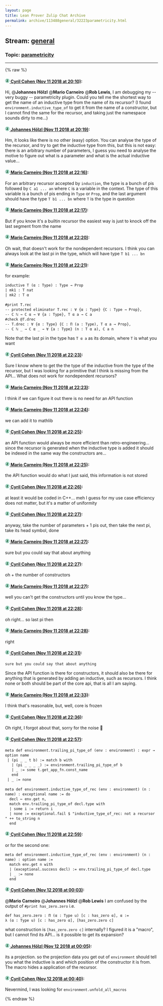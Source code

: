 ```yaml
---
layout: page
title: Lean Prover Zulip Chat Archive 
permalink: archive/113488general/32223parametricity.html
---
```


## Stream: [general](index.html)
### Topic: [parametricity](32223parametricity.html)

---


{% raw %}
#### [![Click to go to Zulip](../../assets/img/zulip2.png) Cyril Cohen (Nov 11 2018 at 20:10)](https://leanprover.zulipchat.com/#narrow/stream/113488-general/topic/parametricity/near/147487744):
Hi, @**Johannes Hölzl** @**Mario Carneiro** @**Rob Lewis**,
I am debugging my -- very buggy -- parametricity plugin. Could you tell me the shortest way to get the name of an inductive type from the name of its recursor? (I found `environment.inductive_type_of` to get it from the name of a constructor, but I cannot find the same for the recursor, and taking just the namespace sounds dirty to me...)

#### [![Click to go to Zulip](../../assets/img/zulip2.png) Johannes Hölzl (Nov 11 2018 at 20:19)](https://leanprover.zulipchat.com/#narrow/stream/113488-general/topic/parametricity/near/147488000):
Hm, it looks like there is no other (easy) option. You can analyse the type of the recursor, and try to get the inductive type from this, but this is not easy: there is an arbitrary number of parameters, I guess you need to analyse the motive to figure out what is a parameter and what is the actual inductive value...

#### [![Click to go to Zulip](../../assets/img/zulip2.png) Mario Carneiro (Nov 11 2018 at 22:16)](https://leanprover.zulipchat.com/#narrow/stream/113488-general/topic/parametricity/near/147491817):
For an arbitrary recursor accepted by `induction`, the type is a bunch of pis followed by `C a1 ... an` where `C` is a variable in the context. The type of this variable is a bunch of pis ending in `Type` or `Prop`, and the last argument should have the type `T b1 ... bn` where `T` is the type in question

#### [![Click to go to Zulip](../../assets/img/zulip2.png) Mario Carneiro (Nov 11 2018 at 22:17)](https://leanprover.zulipchat.com/#narrow/stream/113488-general/topic/parametricity/near/147491835):
But if you know it's a builtin recursor the easiest way is just to knock off the last segment from the name

#### [![Click to go to Zulip](../../assets/img/zulip2.png) Mario Carneiro (Nov 11 2018 at 22:20)](https://leanprover.zulipchat.com/#narrow/stream/113488-general/topic/parametricity/near/147491970):
Oh wait, that doesn't work for the nondependent recursors. I think you can always look at the last pi in the type, which will have type `T b1 ... bn`

#### [![Click to go to Zulip](../../assets/img/zulip2.png) Mario Carneiro (Nov 11 2018 at 22:21)](https://leanprover.zulipchat.com/#narrow/stream/113488-general/topic/parametricity/near/147492002):
for example:
```
inductive T (α : Type) : Type → Prop
| mk1 : T nat
| mk2 : T α

#print T.rec
-- protected eliminator T.rec : ∀ {α : Type} {C : Type → Prop},
-- C ℕ → C α → ∀ {a : Type}, T α a → C a
#check @T.drec
-- T.drec : ∀ {α : Type} {C : Π (a : Type), T α a → Prop},
-- C ℕ _ → C α _ → ∀ {a : Type} (n : T α a), C a n
```
Note that the last pi in the type has `T α a` as its domain, where `T` is what you want

#### [![Click to go to Zulip](../../assets/img/zulip2.png) Cyril Cohen (Nov 11 2018 at 22:23)](https://leanprover.zulipchat.com/#narrow/stream/113488-general/topic/parametricity/near/147492061):
Sure I know where to get the the type of the inductive from the type of the recursor, but I was looking for a primitive that I think is missing from the API... What does not work for nondependent recursors?

#### [![Click to go to Zulip](../../assets/img/zulip2.png) Mario Carneiro (Nov 11 2018 at 22:23)](https://leanprover.zulipchat.com/#narrow/stream/113488-general/topic/parametricity/near/147492067):
I think if we can figure it out there is no need for an API function

#### [![Click to go to Zulip](../../assets/img/zulip2.png) Mario Carneiro (Nov 11 2018 at 22:24)](https://leanprover.zulipchat.com/#narrow/stream/113488-general/topic/parametricity/near/147492068):
we can add it to mathlib

#### [![Click to go to Zulip](../../assets/img/zulip2.png) Cyril Cohen (Nov 11 2018 at 22:25)](https://leanprover.zulipchat.com/#narrow/stream/113488-general/topic/parametricity/near/147492136):
an API function would always be more efficient than retro-engineering... since the recursor is generated when the inductive type is added it should be indexed in the same way the constructors are...

#### [![Click to go to Zulip](../../assets/img/zulip2.png) Mario Carneiro (Nov 11 2018 at 22:25)](https://leanprover.zulipchat.com/#narrow/stream/113488-general/topic/parametricity/near/147492146):
the API function would do what I just said, this information is not stored

#### [![Click to go to Zulip](../../assets/img/zulip2.png) Cyril Cohen (Nov 11 2018 at 22:26)](https://leanprover.zulipchat.com/#narrow/stream/113488-general/topic/parametricity/near/147492191):
at least it would be coded in C++... meh I guess for my use case efficiency does not matter, but it's a matter of uniformity

#### [![Click to go to Zulip](../../assets/img/zulip2.png) Cyril Cohen (Nov 11 2018 at 22:27)](https://leanprover.zulipchat.com/#narrow/stream/113488-general/topic/parametricity/near/147492196):
anyway, take the number of parameters + 1 pis out, then take the next pi, take its head symbol, done

#### [![Click to go to Zulip](../../assets/img/zulip2.png) Mario Carneiro (Nov 11 2018 at 22:27)](https://leanprover.zulipchat.com/#narrow/stream/113488-general/topic/parametricity/near/147492199):
sure but you could say that about anything

#### [![Click to go to Zulip](../../assets/img/zulip2.png) Cyril Cohen (Nov 11 2018 at 22:27)](https://leanprover.zulipchat.com/#narrow/stream/113488-general/topic/parametricity/near/147492201):
oh + the number of constructors

#### [![Click to go to Zulip](../../assets/img/zulip2.png) Mario Carneiro (Nov 11 2018 at 22:27)](https://leanprover.zulipchat.com/#narrow/stream/113488-general/topic/parametricity/near/147492203):
well you can't get the constructors until you know the type...

#### [![Click to go to Zulip](../../assets/img/zulip2.png) Cyril Cohen (Nov 11 2018 at 22:28)](https://leanprover.zulipchat.com/#narrow/stream/113488-general/topic/parametricity/near/147492244):
oh right... so last pi then

#### [![Click to go to Zulip](../../assets/img/zulip2.png) Mario Carneiro (Nov 11 2018 at 22:28)](https://leanprover.zulipchat.com/#narrow/stream/113488-general/topic/parametricity/near/147492249):
right

#### [![Click to go to Zulip](../../assets/img/zulip2.png) Cyril Cohen (Nov 11 2018 at 22:31)](https://leanprover.zulipchat.com/#narrow/stream/113488-general/topic/parametricity/near/147492324):
```quote
sure but you could say that about anything
```
Since the API function is there for constructors, it should also be there for anything that is generated by adding an inductive, such as recursors. I think none or both should be part of the core api, that is all I am saying.

#### [![Click to go to Zulip](../../assets/img/zulip2.png) Mario Carneiro (Nov 11 2018 at 22:33)](https://leanprover.zulipchat.com/#narrow/stream/113488-general/topic/parametricity/near/147492390):
I think that's reasonable, but, well, core is frozen

#### [![Click to go to Zulip](../../assets/img/zulip2.png) Cyril Cohen (Nov 11 2018 at 22:36)](https://leanprover.zulipchat.com/#narrow/stream/113488-general/topic/parametricity/near/147492486):
Oh right, I forgot about that, sorry for the noise :thinking:

#### [![Click to go to Zulip](../../assets/img/zulip2.png) Cyril Cohen (Nov 11 2018 at 22:57)](https://leanprover.zulipchat.com/#narrow/stream/113488-general/topic/parametricity/near/147493073):
```lean
meta def environment.trailing_pi_type_of (env : environment) : expr → option name
 | (pi _ _ t b) := match b with
   | (pi _ _ _ _) := environment.trailing_pi_type_of b
   | _ := some t.get_app_fn.const_name
   end
 | _ := none

meta def environment.inductive_type_of_rec (env : environment) (n : name) : exceptional name := do
  decl ← env.get n,
  match env.trailing_pi_type_of decl.type with
  | some i := return i
  | none := exceptional.fail $ "inductive_type_of_rec: not a recursor " ++ to_string n
  end
```

#### [![Click to go to Zulip](../../assets/img/zulip2.png) Cyril Cohen (Nov 11 2018 at 22:59)](https://leanprover.zulipchat.com/#narrow/stream/113488-general/topic/parametricity/near/147493139):
or  for the second one:
```lean
meta def environment.inductive_type_of_rec (env : environment) (n : name) : option name :=
  match env.get n with
  | (exceptional.success decl) := env.trailing_pi_type_of decl.type
  | _ := none
  end
```

#### [![Click to go to Zulip](../../assets/img/zulip2.png) Cyril Cohen (Nov 12 2018 at 00:03)](https://leanprover.zulipchat.com/#narrow/stream/113488-general/topic/parametricity/near/147494991):
@**Mario Carneiro** @**Johannes Hölzl** @**Rob Lewis** I am confused by the output of `#print has_zero.zero` i.e. 
```lean
def has_zero.zero : Π (α : Type u) [c : has_zero α], α :=
λ (α : Type u) [c : has_zero α], [has_zero.zero c]
```
what construction is `[has_zero.zero c]` internally? I figured it is a "macro", but I cannot find its API... is it possible to get its expansion?

#### [![Click to go to Zulip](../../assets/img/zulip2.png) Johannes Hölzl (Nov 12 2018 at 00:05)](https://leanprover.zulipchat.com/#narrow/stream/113488-general/topic/parametricity/near/147495052):
its a projection. so the projection data you get out of `environment` should tell you what the inductive is and which position of the constructor it is from. The macro hides a application of the recursor.

#### [![Click to go to Zulip](../../assets/img/zulip2.png) Cyril Cohen (Nov 12 2018 at 00:40)](https://leanprover.zulipchat.com/#narrow/stream/113488-general/topic/parametricity/near/147496075):
Nevermind, I was looking for `environment.unfold_all_macros`


{% endraw %}
